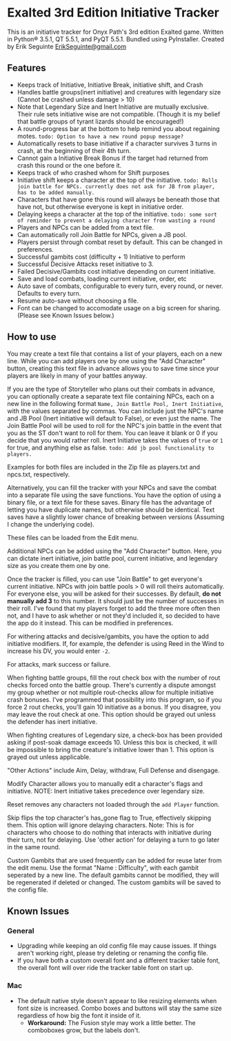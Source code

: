 # Exalted 3rd Edition Initiative Tracker

This is an initiative tracker for Onyx Path's 3rd edition Exalted game. Written in Python® 3.5.1, QT 5.5.1, and PyQT 5.5.1. Bundled using PyInstaller. Created by Erik Seguinte <ErikSeguinte@gmail.com>

## Features

*   Keeps track of Initiative, Initiative Break, initiative shift, and Crash
*   Handles battle groups(inert initiative) and creatures with legendary size (Cannot be crashed unless damage > 10)
  *   Note that Legendary Size and Inert Initiative are mutually exclusive. Their rule sets initiative wise are not compatible. (Though it is my belief that battle groups of tyrant lizards should be encouraged!)
*   A round-progress bar at the bottom to help remind you about regaining motes.
    `todo: Option to have a new round popup message?`
*   Automatically resets to base initiative if a character survives 3 turns in crash,
    at the beginning of their 4th turn.
*   Cannot gain a Initiative Break Bonus if the target had returned from crash this
    round or the one before it.
*   Keeps track of who crashed whom for Shift purposes
*   Initiative shift keeps a character at the top of the initiative.
    `todo: Rolls join battle for NPCs. currently does not ask for JB from player, has to be added manually.`
*   Characters that have gone this round will always be beneath those that have not,
    but otherwise everyone is kept in initiative order.
*   Delaying keeps a character at the top of the initiative.
    `todo: some sort of reminder to prevent a delaying character from wasting a round`
*   Players and NPCs can be added from a text file.
*   Can automatically roll Join Battle for NPCs, given a JB pool.
*   Players persist through combat reset by default. This can be changed in preferences.
*   Successful gambits cost (difficulty + 1) Initiative to perform
*   Successful Decisive Attacks reset initiative to 3.
*   Failed Decisive/Gambits cost initiative depending on current initiative.
*   Save and load combats, loading current initiative, order, etc
*   Auto save of combats, configurable to every turn, every round, or never. Defaults to every turn.
*   Resume auto-save without choosing a file.
*   Font can be changed to accomodate usage on a big screen for sharing. (Please see Known Issues below.)



## How to use
You may create a text file that contains a list of your players, each on a new line. While you
can add players one by one using the "Add Character" button, creating this text file in
advance allows you to save time since your players are likely in many of your
battles anyway.

If you are the type of Storyteller who plans out their combats in advance, you can
optionally create a separate text file containing NPCs, each on a new line in the
following format `Name, Join Battle Pool, Inert Initiative`, with the values
separated by commas. You can include just the NPC's name and JB Pool (Inert
initiative will default to False), or even just the name. The Join Battle Pool will
be used to roll for the NPC's join battle in the event that you as the ST don't
want to roll for them. You can leave it blank or 0 if you decide that you would
rather roll. Inert Initiative takes the values of `true` or `1` for true, and anything
 else as false. `todo: Add jb pool functionality to players.`

Examples for both files are included in the Zip file as players.txt and npcs.txt, respectively.

Alternatively, you can fill the tracker with your NPCs and save the combat into a separate file using the save functions.
You have the option of using a binary file, or a text file for these saves. Binary file has
the advantage of letting you have duplicate names, but otherwise should be identical.
Text saves have a slightly lower chance of breaking between versions (Assuming I change the underlying code).

These files can be loaded from the Edit menu.

Additional NPCs can be added using the "Add Character" button. Here, you can dictate inert
 initiative, join battle pool, current initiative, and legendary size as you create them one by one.

Once the tracker is filled, you can use "Join Battle" to get everyone's current
initiative. NPCs with join battle pools > 0 will roll theirs automatically. For everyone
else, you will be asked for their successes. By default, **do not manually add 3**
to this number. It
should just be the number of successes in their roll. I've found that my players forget
 to add the three more often then not, and I have to ask whether or not they'd
 included it, so decided to have the app do it instead. This can be modified in preferences.

For withering attacks and decisive/gambits, you have the option to add initiative
modifiers. If, for example, the defender is using Reed in the Wind to increase his
DV, you would enter `-2`.

For attacks, mark success or failure.

When fighting battle groups, fill the rout check box with the number of rout checks forced onto the battle group.
There's currently a dispute amongst my group whether or not multiple rout-checks allow for multiple
initiative crash bonuses. I've programmed that possibility into this program, so if you force 2 rout checks, you'll
gain 10 initiative as a bonus. If you disagree, you may leave the rout check at one. This option should be grayed
out unless the defender has inert initiative.

When fighting creatures of Legendary size, a check-box has been provided asking if post-soak damage exceeds 10.
Unless this box is checked, it will be impossible to bring the creature's initiative lower than 1. This option
is grayed out unless applicable.

"Other Actions" include Aim, Delay, withdraw, Full Defense and disengage.

Modify Character allows you to manually edit a character's flags and initiative. NOTE: Inert initiative takes
precedence over legendary size.

Reset removes any characters not loaded through the `add Player` function.

Skip flips the top character's has_gone flag to True, effectively skipping them.
This option will ignore delaying characters. Note: This is for characters who choose
to do nothing that interacts with initiative during their turn, not for delaying. Use
'other action' for delaying a turn to go later in the same round.

Custom Gambits that are used frequently can be added for reuse later from the edit menu.
Use the format "Name : Difficulty", with each gambit seperated by a new line. The default
gambits cannot be modified, they will be regenerated if deleted or changed.
The custom gambits will be saved to the config file.

## Known Issues
### General
- Upgrading while keeping an old config file may cause issues. If things aren't working right, please try deleting or renaming the config file.
- If you have both a custom overall font and a different tracker table font, the overall font will over ride the tracker table font on start up.
### Mac
- The default native style doesn't appear to like resizing elements when font size is increased. Combo boxes and buttons will stay the same size regardless of how big the font it inside of it.
  - **Workaround:** The Fusion style may work a little better. The comboboxes grow, but the labels don't.


